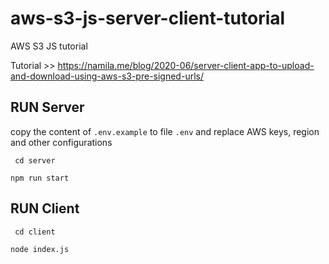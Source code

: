 # aws-s3-js-server-client-tutorial
AWS S3 JS tutorial

Tutorial >> https://namila.me/blog/2020-06/server-client-app-to-upload-and-download-using-aws-s3-pre-signed-urls/

## RUN Server
copy the content of `.env.example` to file `.env` and replace AWS keys, region and other configurations

``
cd server``

``
npm run start
``
## RUN Client
``
cd client``

``
node index.js
``
